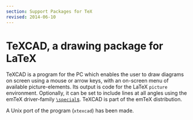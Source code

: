 ```yaml
---
section: Support Packages for TeX
revised: 2014-06-10
---
```

# TeXCAD, a drawing package for LaTeX

TeXCAD is a program for the PC which enables the user to draw diagrams
on screen using a mouse or arrow keys, with an on-screen menu of available 
picture-elements. Its output is code for the LaTeX
`picture` environment. 
Optionally, it can be set to include lines at all angles using 
the emTeX driver-family
[`\special`s](FAQ-specials.md).
TeXCAD is part of the emTeX distribution.

A Unix port of the program (`xtexcad`) has been made.


